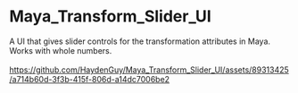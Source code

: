 # Maya_Transform_Slider_UI
A UI that gives slider controls for the transformation attributes in Maya. Works with whole numbers.
<br><br>
https://github.com/HaydenGuy/Maya_Transform_Slider_UI/assets/89313425/a714b60d-3f3b-415f-806d-a14dc7006be2
